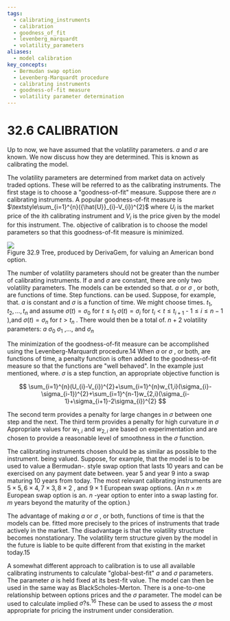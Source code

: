 ```yaml
---
tags:
  - calibrating_instruments
  - calibration
  - goodness_of_fit
  - levenberg_marquardt
  - volatility_parameters
aliases:
  - model calibration
key_concepts:
  - Bermudan swap option
  - Levenberg-Marquardt procedure
  - calibrating instruments
  - goodness-of-fit measure
  - volatility parameter determination
---
```


# 32.6 CALIBRATION  

Up to now, we have assumed that the volatility parameters. $a$ and $\sigma$ are known. We now discuss how they are determined. This is known as calibrating the model.  

The volatility parameters are determined from market data on actively traded options. These will be referred to as the calibrating instruments. The first stage is to choose a "goodness-of-fit" measure. Suppose there are $n$ calibrating instruments. A popular goodness-of-fit measure is $\textstyle\sum_{i=1}^{n}({\hat{U}}_{i}-V_{i})^{2}$ where $U_{i}$ is the market price of the ith calibrating instrument and $V_{i}$ is the price given by the model for this instrument. The. objective of calibration is to choose the model parameters so that this goodness-of-fit measure is minimized.  

![](6d511700fdf51e696062820799350ce695ef6325f886d8e8b40ff409deb8991b.jpg)  
Figure 32.9 Tree, produced by DerivaGem, for valuing an American bond option.  

The number of volatility parameters should not be greater than the number of calibrating instruments. If $a$ and $\sigma$ are constant, there are only two volatility parameters. The models can be extended so that. $a$ or $\sigma$ , or both, are functions of time. Step functions. can be used. Suppose, for example, that. $a$ is constant and $\sigma$ is a function of time. We might choose times. $t_{1},t_{2},\ldots,t_{n}$ and assume $\sigma(t)=\sigma_{0}$ for $t\leq t_{1}$ $\sigma(t)=\sigma_{i}$ for $t_{i}<t\leq t_{i+1}$ - $1\leq i\leq n-1$ ),and $\sigma(t)=\sigma_{n}$ for $t>t_{n}$ . There would then be a total of. $n+2$ volatility parameters: $a$ $\sigma_{0}$ $\sigma_{1}$ ,..., and $\sigma_{n}$  

The minimization of the goodness-of-fit measure can be accomplished using the Levenberg-Marquardt procedure.14 When $a$ or $\sigma$ , or both, are functions of time, a penalty function is often added to the goodness-of-fit measure so that the functions are "well behaved". In the example just mentioned, where. $\sigma$ is a step function, an appropriate objective function is  

$$
\sum_{i=1}^{n}(U_{i}-V_{i})^{2}+\sum_{i=1}^{n}w_{1,i}(\sigma_{i}-\sigma_{i-1})^{2}+\sum_{i=1}^{n-1}w_{2,i}(\sigma_{i-1}+\sigma_{i+1}-2\sigma_{i})^{2}
$$  

The second term provides a penalty for large changes in $\sigma$ between one step and the next. The third term provides a penalty for high curvature in $\sigma$ Appropriate values for $w_{1,i}$ and $w_{2,i}$ are based on experimentation and are chosen to provide a reasonable level of smoothness in the $\sigma$ function.  

The calibrating instruments chosen should be as similar as possible to the instrument. being valued. Suppose, for example, that the model is to be used to value a Bermudan-. style swap option that lasts 10 years and can be exercised on any payment date between. year 5 and year 9 into a swap maturing 10 years from today. The most relevant calibrating instruments are $5\times5,6\times4,7\times3,8\times2$ , and $9\times1$ European swap options. (An $n\times m$ European swap option is an. $n$ -year option to enter into a swap lasting for. $m$ years beyond the maturity of the option.)  

The advantage of making $a$ or $\sigma$ , or both, functions of time is that the models can be. fitted more precisely to the prices of instruments that trade actively in the market. The disadvantage is that the volatility structure becomes nonstationary. The volatility term structure given by the model in the future is liable to be quite different from that existing in the market today.15  

A somewhat different approach to calibration is to use all available calibrating instruments to calculate "global-best-fit" $a$ and $\sigma$ parameters. The parameter $a$ is held fixed at its best-fit value. The model can then be used in the same way as BlackScholes-Merton. There is a one-to-one relationship between options prices and the $\sigma$ parameter. The model can be used to calculate implied $\sigma{\mathrm{?s.}}^{16}$ These can be used to assess the $\sigma$ most appropriate for pricing the instrument under consideration.  
